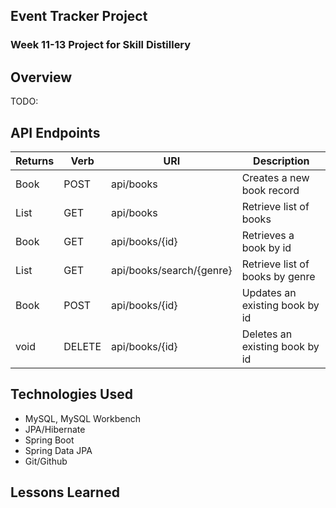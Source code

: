 ## Event Tracker Project

### Week 11-13 Project for Skill Distillery

## Overview

TODO:

## API Endpoints

| Returns     | Verb           | URI           | Description    |
|-------------|----------------|---------------|----------------|
| Book        | POST           | api/books     | Creates a new book record |
| List<Book>      | GET            | api/books          | Retrieve list of books |
| Book      | GET            | api/books/{id}          | Retrieves a book by id |
| List<Book> | GET           | api/books/search/{genre} | Retrieve list of books by genre |
|Book        | POST          | api/books/{id}   | Updates an existing book by id |
| void       | DELETE        | api/books/{id}   | Deletes an existing book by id |

## Technologies Used
* MySQL, MySQL Workbench
* JPA/Hibernate
* Spring Boot
* Spring Data JPA
* Git/Github

## Lessons Learned
